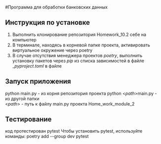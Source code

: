 #Программа для обработки банковских данных
## Инструкция по установке

1. Выполнить клонирование репозитория Homework_10.2 себе на компьютер
2. В терминале, находясь в корневой папке проекта, активировать виртуальное окружение через poetry
3. В случае отсутствия менеджера проектов _poetry_, выполнить установку пакетов через _pip_ из списка зависимостей в файле __pyproject.toml_   в файле

## Запуск приложения  
python main.py - из корня репозитория проекта
python <_path_>main.py - из другой папки  
<_path_> - путь к файлу main.py проекта Home_work_module_2

## Тестирование
код протестирован pytest
Чтобы установить pytest, используйте команды: poetry add --group dev pytest

